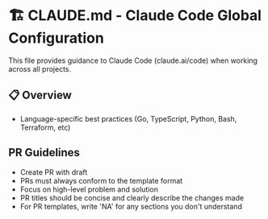 # 🏗️ CLAUDE.md - Claude Code Global Configuration

This file provides guidance to Claude Code (claude.ai/code) when working across all projects.

## 📋 Overview

- Language-specific best practices (Go, TypeScript, Python, Bash, Terraform, etc)

## PR Guidelines

- Create PR with draft
- PRs must always conform to the template format
- Focus on high-level problem and solution
- PR titles should be concise and clearly describe the changes made
- For PR templates, write 'NA' for any sections you don't understand